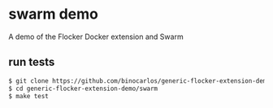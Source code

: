 # swarm demo

A demo of the Flocker Docker extension and Swarm

## run tests

```bash
$ git clone https://github.com/binocarlos/generic-flocker-extension-demo
$ cd generic-flocker-extension-demo/swarm
$ make test
```
